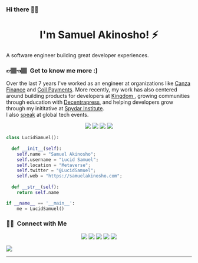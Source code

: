 ### Hi there 👋🏾

<h1 align="center">
  <b>I'm Samuel Akinosho! ⚡️</b>
</h1>
<!--
<div align="center">
    <img src="https://github.com/LucidSamuel/LucidSamuel/blob/main/header.jpg" alt="header photo">
</div>
-->
A software engineer building great developer experiences.

<p>

### 👉🏽👈🏽 &nbsp;Get to know me more :)
Over the last 7 years I've worked as an engineer at organizations like <a href="https://canza.io" target="_blank">Canza Finance</a> and <a href="https://joincoil.com" target="_blank">Coil Payments</a>. More recently, my work has also centered around building products for developers at <a href="https://withkingdom.com" target="_blank">Kingdom <a/>, growing communities through education with <a href="https://decentrapress.com" target="_blank">Decentrapress</a>, and helping developers grow through my inititative at <a href="https://institute.spydarafrica.com" target="_blank">Spydar Institute</a>.
‍<br>
  ‍I also <a href="https://noti.st/lucidsamuel" target="_blank">speak</a> at global tech events.

<p>
<div align="center">
  <img src="https://img.shields.io/badge/-Javascript-f0db4f?style=for-the-badge&logo=html5&logoColor=c58545&labelColor=282828">
  <img src="https://img.shields.io/badge/-Node JS-3c873a?style=for-the-badge&logo=NodeJS&logoColor=3c873a&labelColor=3c873a">
   <img src="https://img.shields.io/badge/-React JS-08c26e?style=for-the-badge&logo=react&logoColor=d1a01f&labelColor=282828">
  <img src="https://img.shields.io/badge/-Python-98b982?style=for-the-badge&logo=python&logoColor=98b982&labelColor=282828">
</div>
</p>

```python
class LucidSamuel():
    
  def __init__(self):
    self.name = "Samuel Akinosho";
    self.username = "Lucid Samuel";
    self.location = "Metaverse";
    self.twitter = "@LucidSamuel";
    self.web = "https://samuelakinosho.com";
  
  def __str__(self):
    return self.name

if __name__ == '__main__':
    me = LucidSamuel()
```


### 🤝🏻 &nbsp;Connect with Me

<p align="center">
<a href="https://www.samuelakinosho.com"><img src="https://img.shields.io/badge/-samuelakinosho.com-3423A6?style=flat&logo=Google-Chrome&logoColor=white"/></a>
  <a href="https://linkedin.com/in/samuel-akinosho"><img src="https://img.shields.io/badge/-Samuel%20Akinosho-0077B5?style=flat&logo=Linkedin&logoColor=white"/></a>
<a href="mailto:hey@samuelakinosho.com"><img src="https://img.shields.io/badge/-hey@samuelakinosho.com-D14836?style=flat&logo=Gmail&logoColor=white"/></a>
<a href="https://twitter.com/LucidSamuel_"><img src="https://img.shields.io/badge/-@LucidSamuel-blue?style=flat&logo=Twitter&logoColor=white"/></a>
<a href="https://instagram.com/LucidSamuel_"><img src="https://img.shields.io/badge/-@LucidSamuel-E4405F?style=flat&logo=Instagram&logoColor=white"/></a>
</p>
<a href="https://github.com/lucidsamuel">
    <img src="https://komarev.com/ghpvc/?username=LucidSamuel&style=for-the-badge">
</a>

------
